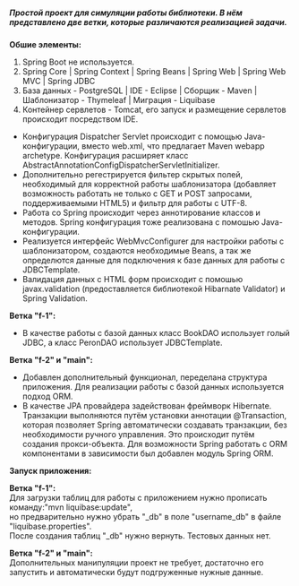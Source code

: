 ##### Простой проект для симуляции работы библиотеки. В нём представлено две ветки, которые различаются реализацией задачи.  
**Обшие элементы:**
  
1) Spring Boot не используется.  
2) Spring Core | Spring Context | Spring Beans | Spring Web | Spring Web MVC | Spring JDBC  
3) База данных - PostgreSQL | IDE - Eclipse | Сборщик - Maven | Шаблонизатор - Thymeleaf | Миграция - Liquibase  
4) Контейнер сервлетов - Tomcat, его запуск и размещение сервлетов происходит посредством IDE.  

+ Конфигурация Dispatcher Servlet происходит с помощью Java-конфигурации, вместо web.xml, что предлагает Maven webapp archetype. Конфигурация расширяет класс AbstractAnnotationConfigDispatcherServletInitializer.  
+ Дополнительно регестрируется фильтер скрытых полей, необходимый для корректной работы шаблонизатора (добавляет возможность работать не только с
GET и POST запросами, поддерживаемыми HTML5) и фильтр для работы с UTF-8.  
+ Работа со Spring происходит через аннотирование классов и методов. Spring конфигурация тоже реализована с помошью Java-конфигурации.  
+ Реализуется интерфейс WebMvcConfigurer для настройки работы с шаблонизатором, создаются необходимые Beans, а так же определются данные для
подключения к базе данных для работы с JDBCTemplate.   
+ Валидация данных с HTML форм происходит с помошью javax.validation (предоставляется библиотекой Hibarnate Validator) и Spring Validation.  

**Ветка "f-1":**
+ В качестве работы с базой данных класс BookDAO использует голый JDBC, а класс PeronDAO использует JDBCTemplate.  

**Ветка "f-2" и "main":**
+ Добавлен дополнительный функционал, переделана структура приложения. Для реализации работы с базой данных используется подход ORM.
+ В качестве JPA провайдера задействован фреймворк Hibernate. Транзакции выполняются путём установки аннотации @Transaction, которая позволяет Spring автоматически создавать транзакции, без необходимости ручного управления. Это происходит путём создания прокси-объекта. Для возможности Spring работать с ORM компонентами в зависимости был добавлен модуль Spring ORM.

**Запуск приложения:**  

**Ветка "f-1":**  
Для загрузки таблиц для работы с приложением нужно прописать команду:"mvn liquibase:update",  
но предварительно нужно убрать "_db" в поле "username_db" в файле "liquibase.properties".  
После создания таблиц "_db" нужно вернуть. Тестовых данных нет.  
 
**Ветка "f-2" и "main":**  
Дополнительных манипуляции проект не требует, достаточно его запустить и автоматически будут подгруженные нужные данные.

